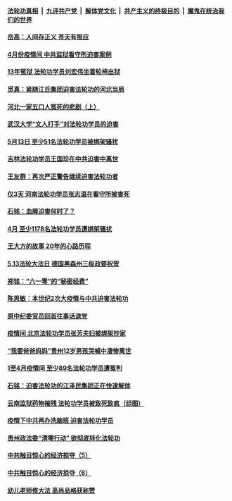 ####  [法轮功真相](../../../../basic/blob/master/README.md?t=05280731) &nbsp;|&nbsp; [九评共产党](../../../../9ping.md/blob/master/README.md?t=05280731) &nbsp;|&nbsp; [解体党文化](../../../../jtdwh.md/blob/master/README.md?t=05280731)  &nbsp;|&nbsp; [共产主义的终极目的](../../../../gczydzjmd.md/blob/master/README.md?t=05280731) &nbsp;|&nbsp; [魔鬼在统治我们的世界](../../../../mgztzwmdsj.md/blob/master/README.md?t=05280731) 

#### [岳高：人间存正义 苍天有报应](../pages/prog424/a102857101.md?t=05280731) 

#### [4月份疫情间 中共监狱看守所迫害案例](../pages/prog424/a102856244.md?t=05280731) 

#### [13年冤狱 法轮功学员刘宏伟坐着轮椅出狱](../pages/prog424/a102855956.md?t=05280731) 

#### [觅真：紧随江氏集团迫害法轮功的河北当局](../pages/prog424/a102855305.md?t=05280731) 

#### [河北一家五口人冤死的悲剧（上）](../pages/prog424/a102855278.md?t=05280731) 

#### [武汉大学“文人打手”对法轮功学员的迫害](../pages/prog424/a102855274.md?t=05280731) 

#### [5月13日 至少51名法轮功学员被绑架骚扰](../pages/prog424/a102853249.md?t=05280731) 

#### [吉林法轮功学员王国珍在中共迫害中离世](../pages/prog424/a102853245.md?t=05280731) 

#### [王友群：再次严正警告继续迫害法轮功者](../pages/prog424/a102852501.md?t=05280731) 

#### [仅3天 河南法轮功学员张志温在看守所被害死](../pages/prog424/a102852263.md?t=05280731) 

#### [石铭：血腥迫害何时了？](../pages/prog424/a102851697.md?t=05280731) 

#### [4月 至少1178名法轮功学员遭绑架骚扰](../pages/prog424/a102851392.md?t=05280731) 

#### [王大方的故事 20年的心路历程](../pages/prog424/a102848534.md?t=05280731) 

#### [5.13法轮大法日 德国黑森州三级政要祝贺](../pages/prog424/a102845989.md?t=05280731) 

#### [郑铭：“六一零”的“秘密经费”](../pages/prog424/a102845339.md?t=05280731) 

#### [陈思敏：本世纪2次大疫情与中共迫害法轮功](../pages/prog424/a102844055.md?t=05280731) 

#### [原中纪委官员回首往事话退党](../pages/prog424/a102842645.md?t=05280731) 

#### [疫情间 北京法轮功学员张芳夫妇被绑架抄家](../pages/prog424/a102842352.md?t=05280731) 

#### [“我要爸爸妈妈”贵州12岁男孩哭喊中凄惨离世](../pages/prog424/a102839231.md?t=05280731) 

#### [1至4月疫情间 至少89名法轮功学员遭冤判](../pages/prog424/a102841522.md?t=05280731) 

#### [石铭：迫害法轮功的江泽民集团正在快速解体](../pages/prog424/a102841063.md?t=05280731) 

#### [云南监狱药物摧残 法轮功学员被致死致疯（组图）](../pages/prog424/a102839875.md?t=05280731) 

#### [疫情下中共再办洗脑班 迫害法轮功学员](../pages/prog424/a102838903.md?t=05280731) 

#### [贵州政法委“清零行动” 欲彻底转化法轮功](../pages/prog424/a102838896.md?t=05280731) 

#### [中共触目惊心的经济掠夺（5）](../pages/prog424/a102836867.md?t=05280731) 

#### [中共触目惊心的经济掠夺（6）](../pages/prog424/a102836878.md?t=05280731) 

#### [幼儿老师修大法 高尚品格获称赞](../pages/prog424/a102836277.md?t=05280731) 

